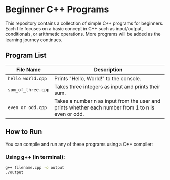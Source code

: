 # Beginner C++ Programs

This repository contains a collection of simple C++ programs for beginners. Each file focuses on a basic concept in C++ such as input/output, conditionals, or arithmetic operations. More programs will be added as the learning journey continues.

##  Program List

| File Name             | Description                                       |
|-----------------------|---------------------------------------------------|
| `hello world.cpp`     | Prints "Hello, World!" to the console.            |
| `sum_of_three.cpp`    | Takes three integers as input and prints their sum.|
| `even or odd.cpp`    | Takes a number n as input from the user and prints whether each number from 1 to n is even or odd.|

##  How to Run

You can compile and run any of these programs using a C++ compiler:

### Using g++ (in terminal):

```bash
g++ filename.cpp -o output
./output
